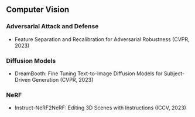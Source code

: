 ## Computer Vision
### Adversarial Attack and Defense
- Feature Separation and Recalibration for Adversarial Robustness (CVPR, 2023)

### Diffusion Models
- DreamBooth: Fine Tuning Text-to-Image Diffusion Models for Subject-Driven Generation (CVPR, 2023)

### NeRF
- Instruct-NeRF2NeRF: Editing 3D Scenes with Instructions (ICCV, 2023)
